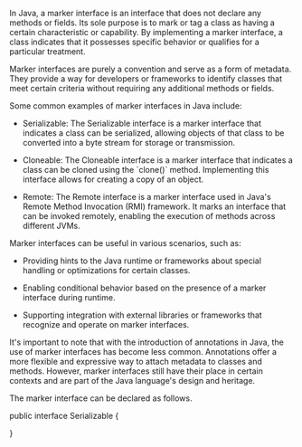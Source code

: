 In Java, a marker interface is an interface that does not declare any
methods or fields. Its sole purpose is to mark or tag a class as having
a certain characteristic or capability. By implementing a marker
interface, a class indicates that it possesses specific behavior or
qualifies for a particular treatment.

Marker interfaces are purely a convention and serve as a form of
metadata. They provide a way for developers or frameworks to identify
classes that meet certain criteria without requiring any additional
methods or fields.

Some common examples of marker interfaces in Java include:

- Serializable: The Serializable interface is a marker interface that
  indicates a class can be serialized, allowing objects of that class
  to be converted into a byte stream for storage or transmission.

- Cloneable: The Cloneable interface is a marker interface that
  indicates a class can be cloned using the \`clone()\` method.
  Implementing this interface allows for creating a copy of an object.

- Remote: The Remote interface is a marker interface used in Java's
  Remote Method Invocation (RMI) framework. It marks an interface that
  can be invoked remotely, enabling the execution of methods across
  different JVMs.

Marker interfaces can be useful in various scenarios, such as:

- Providing hints to the Java runtime or frameworks about special
  handling or optimizations for certain classes.

- Enabling conditional behavior based on the presence of a marker
  interface during runtime.

- Supporting integration with external libraries or frameworks that
  recognize and operate on marker interfaces.

It's important to note that with the introduction of annotations in
Java, the use of marker interfaces has become less common. Annotations
offer a more flexible and expressive way to attach metadata to classes
and methods. However, marker interfaces still have their place in
certain contexts and are part of the Java language's design and
heritage.

The marker interface can be declared as follows.

public interface Serializable {

}